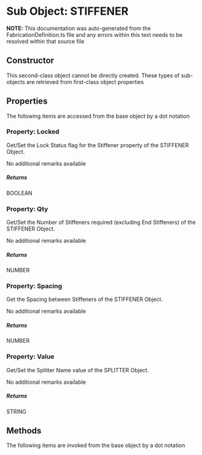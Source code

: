 # Sub Object: STIFFENER
**NOTE:** This documentation was auto-generated from the FabricationDefinition.ts file and any errors within this text needs to be resolved within that source file
## Constructor
This second-class object cannot be directly created. These types of sub-objects are retrieved from first-class object properties
## Properties
The following items are accessed from the base object by a dot notation
### Property: Locked
Get/Set the Lock Status flag for the Stiffener property of the STIFFENER Object.

No additional remarks available
##### Returns
BOOLEAN
### Property: Qty
Get/Set the Number of Stiffeners required (excluding End Stiffeners) of the STIFFENER Object.

No additional remarks available
##### Returns
NUMBER
### Property: Spacing
Get the Spacing between Stiffeners of the STIFFENER Object.

No additional remarks available
##### Returns
NUMBER
### Property: Value
Get/Set the Splitter Name value of the SPLITTER Object.

No additional remarks available
##### Returns
STRING
## Methods
The following items are invoked from the base object by a dot notation
